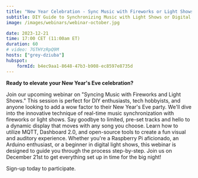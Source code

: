 ```yaml
---
title: "New Year Celebration - Sync Music with Fireworks or Light Shows"
subtitle: DIY Guide to Synchronizing Music with Light Shows or Digital Fireworks for New Year's Eve
image: /images/webinars/webinar-october.jpg

date: 2023-12-21
time: 17:00 CET (11:00am ET) 
duration: 60
# video: 7GTHYzRpQ9M
hosts: ["grey-dziuba"]
hubspot:
    formId: b4ec9aa1-8648-47b3-b908-ec8597e8735d
---
```


**Ready to elevate your New Year's Eve celebration?**

<!--more-->

Join our upcoming webinar on "Syncing Music with Fireworks and Light Shows." This session is perfect for DIY enthusiasts, tech hobbyists, and anyone looking to add a wow factor to their New Year's Eve party. We'll dive into the innovative technique of real-time music synchronization with fireworks or light shows. Say goodbye to limited, pre-set tracks and hello to a dynamic display that moves with any song you choose. Learn how to utilize MQTT, Dashboard 2.0, and open-source tools to create a fun visual and auditory experience. Whether you're a Raspberry Pi aficionado, an Arduino enthusiast, or a beginner in digital light shows, this webinar is designed to guide you through the process step-by-step. Join us on December 21st to get everything set up in time for the big night!

Sign-up today to participate.


